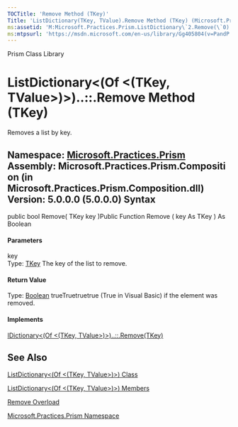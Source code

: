 ```yaml
---
TOCTitle: 'Remove Method (TKey)'
Title: 'ListDictionary(TKey, TValue).Remove Method (TKey) (Microsoft.Practices.Prism)'
ms:assetid: 'M:Microsoft.Practices.Prism.ListDictionary\`2.Remove(\`0)'
ms:mtpsurl: 'https://msdn.microsoft.com/en-us/library/Gg405804(v=PandP.50)'
---
```


Prism Class Library

ListDictionary&lt;(Of &lt;(TKey, TValue&gt;)&gt;)..::.Remove Method (TKey)
==========================================================================

Removes a list by key.

**Namespace:** [Microsoft.Practices.Prism](https://msdn.microsoft.com/n:microsoft.practices.prism)
**Assembly:** Microsoft.Practices.Prism.Composition (in Microsoft.Practices.Prism.Composition.dll) Version: 5.0.0.0 (5.0.0.0)
Syntax
------

<span id="syntaxToggle"></span>public bool Remove( TKey key )Public Function Remove ( key As TKey ) As Boolean
#### Parameters

key  
Type: [TKey](https://msdn.microsoft.com/t:microsoft.practices.prism.listdictionary%602)
The key of the list to remove.

#### Return Value

Type: [Boolean](http://msdn2.microsoft.com/en-us/library/a28wyd50)
trueTruetruetrue (True in Visual Basic) if the element was removed.
#### Implements

[IDictionary&lt;(Of &lt;(TKey, TValue&gt;)&gt;)..::.Remove(TKey)](http://msdn2.microsoft.com/en-us/library/k8s489f0)

See Also
--------

<span id="seeAlsoToggle"></span>
[ListDictionary&lt;(Of &lt;(TKey, TValue&gt;)&gt;) Class](https://msdn.microsoft.com/t:microsoft.practices.prism.listdictionary%602)

[ListDictionary&lt;(Of &lt;(TKey, TValue&gt;)&gt;) Members](https://msdn.microsoft.com/allmembers.t:microsoft.practices.prism.listdictionary%602)

[Remove Overload](https://msdn.microsoft.com/overload:microsoft.practices.prism.listdictionary%602.remove)

[Microsoft.Practices.Prism Namespace](https://msdn.microsoft.com/n:microsoft.practices.prism)
